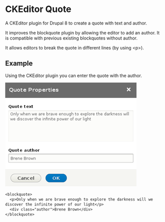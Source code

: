 # CKEditor Quote #

A CKEditor plugin for Drupal 8 to create a quote with text and author.

It improves the blockquote plugin by allowing the editor to add an author. It is compatible with previous existing blockquotes without author.

It allows editors to break the quote in different lines (by using &lt;p&gt;).

## Example ##

Using the CKEditor plugin you can enter the quote with the author.

![Quote Dialog](ckeditor-quote-dialog.png "Quote Dialog Screenshot")

```
<blockquote>
  <p>Only when we are brave enough to explore the darkness will we discover the infinite power of our light</p>
  <div class="author">Brene Brown</div>
</blockquote>
```
